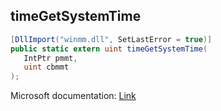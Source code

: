## timeGetSystemTime

```csharp
[DllImport("winmm.dll", SetLastError = true)]
public static extern uint timeGetSystemTime(
   IntPtr pmmt,
   uint cbmmt
);
```

Microsoft documentation: [Link](https://learn.microsoft.com/en-us/windows/win32/api/timeapi/#:~:text=The%20timeGetSystemTime%20function%20retrieves%20the%20system%20time%2C%20in%20milliseconds.&text=The%20timeGetTime%20function%20retrieves%20the,elapsed%20since%20Windows%20was%20started.)
